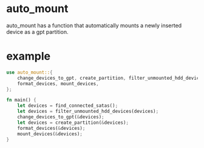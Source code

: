 # auto_mount

auto_mount has a function that automatically mounts a newly inserted device as a gpt partition.

# example
```rust
use auto_mount::{
    change_devices_to_gpt, create_partition, filter_unmounted_hdd_devices, find_connected_satas,
    format_devices, mount_devices,
};

fn main() {
    let devices = find_connected_satas();
    let devices = filter_unmounted_hdd_devices(devices);
    change_devices_to_gpt(&devices);
    let devices = create_partition(&devices);
    format_devices(&devices);
    mount_devices(&devices);
}
```